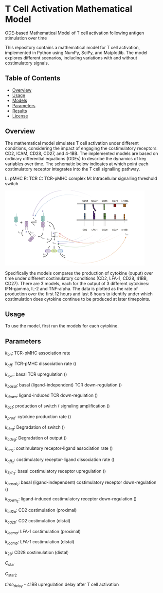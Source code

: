 # T Cell Activation Mathematical Model
ODE-based Mathematical Model of T cell activation following antigen stimulation over time

This repository contains a mathematical model for T cell activation, implemented in Python using NumPy, SciPy, and Matplotlib. The model explores different scenarios, including variations with and without costimulatory signals.

## Table of Contents

- [Overview](#overview)
- [Usage](#usage)
- [Models](#models)
- [Parameters](#parameters)
- [Results](#results)
- [License](#license)

## Overview

The mathematical model simulates T cell activation under different conditions, considering the impact of engaging the costimulatory receptors: CD2, ICAM, CD28, CD27, and 4-1BB. The implemented models are based on ordinary differential equations (ODEs) to describe the dynamics of key variables over time. The schematic below indicates at which point each costimulatory receptor integrates into the T cell signalling pathway.

L: pMHC
R: TCR
C: TCR-pMHC complex
M: Intracellular signalling threshold switch

![Figure Description](model_fig.png)

Specifically the models compares the production of cytokine (ouput) over time under different costimulatory conditions (CD2, LFA-1, CD28, 41BB, CD27). There are 3 models, each for the output of 3 different cytokines: IFN-gamma, IL-2 and TNF-alpha. The data is plotted as the rate of production over the first 12 hours and last 8 hours to identify under which costimulation does cytokine continue to be produced at later timepoints. 

## Usage

To use the model, first run the models for each cytokine.

## Parameters

$k_{on}$: TCR-pMHC association rate

$k_{off}$: TCR-pMHC dissociation rate ()

$k_{syn}$: basal TCR upregulation ()

$k_{basal}$: basal (ligand-independent) TCR down-regulation ()

$k_{down}$: ligand-induced TCR down-regulation ()

$k_{act}$: production of switch / signaling amplification ()

$k_{prod}$: cytokine production rate ()

$k_{deg}$: Degradation of switch ()

$k_{cdeg}$: Degradation of output ()

$k_{on_2}$: costimulatory receptor-ligand association rate ()

$k_{off_2}$: costimulatory receptor-ligand dissociation rate ()

$k_{syn_2}$: basal costimulatory receptor upregulation ()

$k_{basal_2}$: basal (ligand-independent) costimulatory receptor down-regulation ()

$k_{down_2}$: ligand-induced costimulatory receptor down-regulation ()

$k_{cd2a}$: CD2 costimulation (proximal)

$k_{cd2b}$: CD2 costimulation (distal)

$k_{icama}$: LFA-1 costimulation (proximal)

$k_{icamb}$: LFA-1 costimulation (distal)

$k_{28}$: CD28 costimulation (distal)

$C_{\text{star}}$

$C_{\text{star2}}$

$time_{\text{delay}}$ - 41BB upregulation delay after T cell activation




